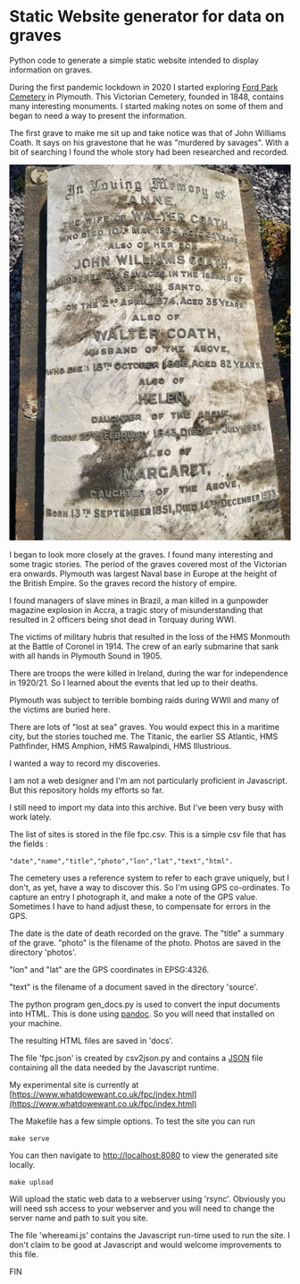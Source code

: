 Static Website generator for data on graves
===========================================

Python code to generate a simple static website intended to display information on graves.

During the first pandemic lockdown in 2020 I started exploring [Ford Park Cemetery][1] in Plymouth. This Victorian Cemetery, founded in 1848, contains many interesting monuments. I started making notes on some of them and began to need a way to present the information.

The first grave to make me sit up and take notice was that of 
John Williams Coath. It says on his gravestone that he was "murdered by savages". With a bit of searching I found the whole story had been researched and recorded.

![murdered by savages](photos/IMG_20200524_172140.jpg)

I began to look more closely at the graves. I found many interesting and some tragic stories. The period of the graves covered most of the Victorian era onwards. Plymouth was largest Naval base in Europe at the height of the British Empire. So the graves record the history of empire.

I found managers of slave mines in Brazil, a man killed in a gunpowder magazine explosion in Accra, a tragic story of misunderstanding that resulted in 2 officers being shot dead in Torquay during WWI.

The victims of military hubris that resulted in the loss of the HMS Monmouth at the Battle of Coronel in 1914. The crew of an early submarine that sank with all hands in Plymouth Sound in 1905.

There are troops the were killed in Ireland, during the war for independence in 1920/21. So I learned about the events that led up to their deaths.

Plymouth was subject to terrible bombing raids during WWII and many of the victims are buried here.

There are lots of "lost at sea" graves. You would expect this in a maritime city, but the stories touched me. The Titanic, the earlier SS Atlantic, HMS Pathfinder,
HMS Amphion, HMS Rawalpindi, HMS Illustrious.

I wanted a way to record my discoveries.

I am not a web designer and I'm am not particularly proficient in Javascript. But this repository holds my efforts so far.

I still need to import my data into this archive. But I've been very busy with work lately.

The list of sites is stored in the file fpc.csv. This is a simple csv file that has the fields :

    "date","name","title","photo","lon","lat","text","html".

The cemetery uses a reference system to refer to each grave uniquely, but I don't, as yet, have a way to discover this. So I'm using GPS co-ordinates. To capture an entry I photograph it, and make a note of the GPS value. Sometimes I have to hand adjust these, to compensate for errors in the GPS.

The date is the date of death recorded on the grave. The "title" a summary of the grave. "photo" is the filename of the photo. Photos are saved in the directory 'photos'.

"lon" and "lat" are the GPS coordinates in EPSG:4326.

"text" is the filename of a document saved in the directory 'source'.

The python program gen_docs.py is used to convert the input documents into HTML. This is done using
[pandoc](https://pandoc.org/). So you will need that installed on your machine.

The resulting HTML files are saved in 'docs'.

The file 'fpc.json' is created by csv2json.py and contains a 
[JSON](https://www.json.org/json-en.html) file containing all the data needed by the Javascript runtime.

My experimental site is currently at
[https://www.whatdowewant.co.uk/fpc/index.html](https://www.whatdowewant.co.uk/fpc/index.html)

The Makefile has a few simple options. To test the site you can run

    make serve

You can then navigate to
[http://localhost:8080](http://localhost:8080)
to view the generated site locally.

    make upload

Will upload the static web data to a webserver using 'rsync'. Obviously you will need ssh access to your webserver and you will need to change the server name and path to suit you site.

The file 'whereami.js' contains the Javascript run-time used to run the site. I don't claim to be good at Javascript and would welcome improvements to this file.

FIN

[1]: https://www.ford-park-cemetery.org/        "Ford Park Cemetery"
